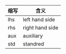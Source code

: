 | 缩写 | 含义            |
| ---- | --------------- |
| lhs  | left hand side  |
| rhs  | right hand side |
| aux  | auxiliary       |
| std  | standred        |

